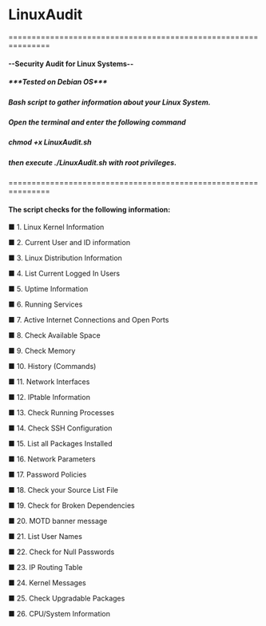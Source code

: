 # LinuxAudit
<p>===============================================================</p>
<h4>--Security Audit for Linux Systems--</h4>
<p><h5>***Tested on Debian OS***</p></h5>
<p><h5>Bash script to gather information about your Linux System.</h5></p>
<h5>Open the terminal and enter the following command</h5>
<h5>chmod +x LinuxAudit.sh</h5>
<h5>then execute ./LinuxAudit.sh with root privileges.</h5>
<p>===============================================================</p>
<p><h4>The script checks for the following information:</h4></p>

<p>&#9632; 1. Linux Kernel Information </p>
<p>&#9632; 2. Current User and ID information </p>
<p>&#9632; 3. Linux Distribution Information </p>
<p>&#9632; 4. List Current Logged In Users </p>
<p>&#9632; 5. Uptime Information </p>
<p>&#9632; 6. Running Services </p>
<p>&#9632; 7. Active Internet Connections and Open Ports </p>
<p>&#9632; 8. Check Available Space </p>
<p>&#9632; 9. Check Memory </p>
<p>&#9632; 10. History (Commands) </p>
<p>&#9632; 11. Network Interfaces </p>
<p>&#9632; 12. IPtable Information </p>
<p>&#9632; 13. Check Running Processes </p>
<p>&#9632; 14. Check SSH Configuration </p>
<p>&#9632; 15. List all Packages Installed </p>
<p>&#9632; 16. Network Parameters </p>
<p>&#9632; 17. Password Policies </p>
<p>&#9632; 18. Check your Source List File </p>
<p>&#9632; 19. Check for Broken Dependencies </p>
<p>&#9632; 20. MOTD banner message </p>
<p>&#9632; 21. List User Names </p>
<p>&#9632; 22. Check for Null Passwords </p>
<p>&#9632; 23. IP Routing Table </p>
<p>&#9632; 24. Kernel Messages </p>
<p>&#9632; 25. Check Upgradable Packages </p>
<p>&#9632; 26. CPU/System Information </p>
